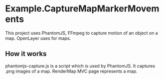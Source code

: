 # Example.CaptureMapMarkerMovements

This project uses PhantomJS, FFmpeg to capture motion of an object on a map. OpenLayer uses for maps.

## How it works
phantomjs-capture.js is a script which is used by PhantomJS. It captures .png images of a map. RenderMap MVC page represents a map. 
